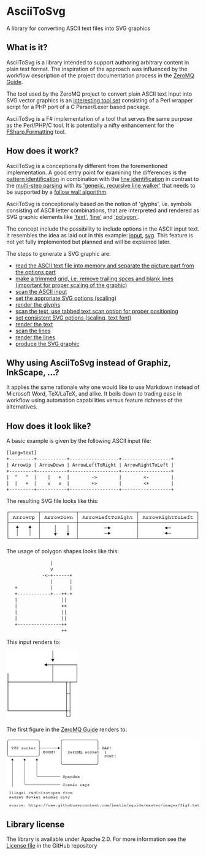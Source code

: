 AsciiToSvg
==========

A library for converting ASCII text files into SVG graphics

## What is it?

AsciiToSvg is a library intended to support authoring arbitrary content in plain text format. 
The inspiration of the approach was influenced by the workflow description 
of the project documentation process in the [ZeroMQ Guide][2].

The tool used by the ZeroMQ project to convert plain ASCII text input into SVG vector graphics is an 
[interesting tool set][3] consisting of a Perl wrapper script for a PHP port of a C Parser/Lexer based package. 

AsciiToSvg is a F# implementation of a tool that serves the same purpose as the Perl/PHP/C tool.
It is potentially a nifty enhancement for the [FSharp.Formatting](https://github.com/tpetricek/FSharp.Formatting) tool.

## How does it work?

AsciiToSvg is a conceptionally different from the forementioned implementation. 
A good entry point for examining the differences is the 
[pattern identification][4] in combination with the [line identification][5]
in contrast to the [multi-step parsing][6] with its ['generic, recursive line walker'][7] 
that needs to be supported by a [follow wall algorithm][8].

AsciiToSvg is conceptionally based on the notion of 'glyphs', i.e. symbols consisting of ASCII letter combinations, that are 
interpreted and rendered as SVG graphic elements like ['text'][9], 
['line'][10] and ['polygon'][11].

The concept include the possibility to include options in the ASCII input text. 
It resembles the idea as laid out in this example: 
[input](https://github.com/imatix/zguide/blob/master/bin/asciitosvg/logo.txt), 
[svg](https://github.com/imatix/zguide/blob/master/bin/asciitosvg/logo.svg).
This feature is not yet fully implemented but planned and will be explained later.

The steps to generate a SVG graphic are:

* [read the ASCII text file into memory and separate the picture part from the options part](https://github.com/fbmnds/AsciiToSvg/blob/master/AsciiToSvg/AsciiToSvg.Tests/TxtFileTests.fs#L141)
* [make a trimmed grid, i.e. remove trailing spces and blank lines (important for proper scaling of the graphic)](https://github.com/fbmnds/AsciiToSvg/blob/master/AsciiToSvg/AsciiToSvg.Tests/TxtFileTests.fs#L178)
* [scan the ASCII input](https://github.com/fbmnds/AsciiToSvg/blob/master/AsciiToSvg/AsciiToSvg.Tests/GlyphScannerTests.fs#L54)
* [set the approriate SVG options (scaling)](https://github.com/fbmnds/AsciiToSvg/blob/master/AsciiToSvg/AsciiToSvg.Tests/GlyphRendererTests.fs#L63)
* [render the glyphs](https://github.com/fbmnds/AsciiToSvg/blob/master/AsciiToSvg/AsciiToSvg.Tests/GlyphRendererTests.fs#L69)
* [scan the text, use tabbed text scan option for proper positioning](https://github.com/fbmnds/AsciiToSvg/blob/master/AsciiToSvg/AsciiToSvg.Tests/TextScannerTests.fs#L34)
* [set consistent SVG options (scaling, text font)](https://github.com/fbmnds/AsciiToSvg/blob/master/AsciiToSvg/AsciiToSvg.Tests/TextRendererTests.fs#L44)
* [render the text](https://github.com/fbmnds/AsciiToSvg/blob/master/AsciiToSvg/AsciiToSvg.Tests/TextRendererTests.fs#L51)
* [scan the lines](https://github.com/fbmnds/AsciiToSvg/blob/master/AsciiToSvg/AsciiToSvg.Tests/LineScannerTests.fs#L63)
* [render the lines](https://github.com/fbmnds/AsciiToSvg/blob/master/AsciiToSvg/AsciiToSvg.Tests/LineRendererTests.fs#L47)
* [produce the SVG graphic](https://github.com/fbmnds/AsciiToSvg/blob/master/AsciiToSvg/AsciiToSvg.Tests/LineRendererTests.fs#L52)

## Why using AsciiToSvg instead of Graphiz, InkScape, ...?

It applies the same rationale why one would like to use Markdown instead of Microsoft Word, TeX/LaTeX, and alike.
It boils down to trading ease in workflow using automation capabilities versus feature richness of the alternatives.

## How does it look like?

A basic example is given by the following ASCII input file:

    [lang=text]
    +---------+-----------+------------------+------------------+
    | ArrowUp | ArrowDown | ArrowLeftToRight | ArrowRightToLeft |
    +---------+-----------+------------------+------------------+
    |  ^   ^  |    |   +  |        ->        |        <-        |
    |  |   +  |    v   v  |        +>        |        <+        |
    +---------+-----------+------------------+------------------+ 

The resulting SVG file looks like this:

![ArrowGlyphsWithFrame](https://github.com/fbmnds/AsciiToSvg/blob/master/AsciiToSvg/AsciiToSvg.Tests/TestPngFiles/ArrowGlyphsWithFrame.png?raw=true)

The usage of polygon shapes looks like this:

``` text
                |
                v
             -<-+------+
                |      |
   +            |      |
   +------------+---++-+
   |                ||
   |                ++
   |                ||
   |                ||
   +----------------++
                    ++
```

This input renders to:

![TestPolygonBox](https://github.com/fbmnds/AsciiToSvg/blob/master/AsciiToSvg/AsciiToSvg.Tests/TestPngFiles/TestPolygonBox.png?raw=true)

The first figure in the [ZeroMQ Guide](http://zguide.zeromq.org) renders to:

![ZeroMQ_Fig1](https://github.com/fbmnds/AsciiToSvg/blob/master/AsciiToSvg/AsciiToSvg.Tests/TestPngFiles/ZeroMQ_Fig1.png?raw=true)


                    
## Library license

The library is available under Apache 2.0. For more information see the [License file][1] in the GitHub repository

 [1]: https://github.com/fbmnds/a2svg/blob/master/LICENSE
 [2]: http://zguide.zeromq.org/page:all#Removing-Friction
 [3]: https://github.com/imatix/zguide/tree/master/bin/asciitosvg
 [4]: https://github.com/fbmnds/AsciiToSvg/blob/master/AsciiToSvg/AsciiToSvg/GlyphScanner.fs
 [5]: https://github.com/fbmnds/AsciiToSvg/blob/master/AsciiToSvg/AsciiToSvg/LineScanner.fs
 [6]: https://github.com/imatix/zguide/blob/master/bin/asciitosvg/ASCIIToSVG.php#L1323
 [7]: https://github.com/imatix/zguide/blob/master/bin/asciitosvg/ASCIIToSVG.php#L1926
 [8]: https://github.com/imatix/zguide/blob/master/bin/asciitosvg/ASCIIToSVG.php#L2043
 [9]: http://www.w3.org/TR/SVG/text.html#TextElement
 [10]: http://www.w3.org/TR/SVG/shapes.html#LineElement
 [11]: http://www.w3.org/TR/SVG/shapes.html#PolygonElement